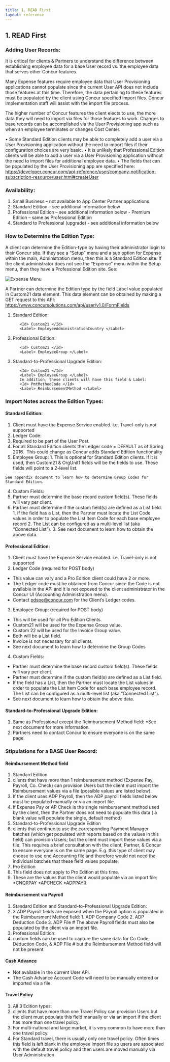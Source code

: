 ```yaml
---
title: 1. READ First
layout: reference
---
```


## 1. READ First

### Adding User Records:

It is critical for clients & Partners to understand the difference between establishing employee data for a base User record vs. the employee data that serves other Concur features.

Many Expense features require employee data that User Provisioning applications cannot populate since the current User API does not include those features at this time.  Therefore, the data pertaining to these features must be populated by the client using Concur specified import files. Concur Implementation staff will assist with the import file process.

The higher number of Concur features the client elects to use, the more data they will need to import via files for those features to work. Changes to base records can be accomplished via the User Provisioning app such as when an employee terminates or changes Cost Center.

•	Some Standard Edition clients may be able to completely add a user via a User Provisioning application without the need to import files if their configuration choices are very basic.
•	It is unlikely that Professional Edition clients will be able to add a user via a User Provisioning application without the need to import files for additional employee data.
•	The fields that can be populated by the User Provisioning app are specified here:
https://developer.concur.com/api-reference/user/company-notification-subscription-resource/user.html#createUser


### Availability:
  1.	Small Business – not available to App Center Partner applications
  2.	Standard Edition – see additional information below
  3.	Professional Edition – see additional information below
      - Premium Edition – same as Professional Edition
  4.	Standard to Professional (upgrade) - see additional information below

### How to Determine the Edition Type:

A client can determine the Edition-type by having their administrator login to their Concur site.  If they see a “Setup” menu and a sub option for Expense within the main, Administration menu, then this is a Standard Edition site.  If the client administrator does not see the “Expense” menu within the Setup menu, then they have a Professional Edition site.  See: 

![Expense Menu](/api-guides/images/create_user.jpg)

A Partner can determine the Edition type by the field Label value populated in Custom21 data element.  This data element can be obtained by making a GET request to this API:	https://www.concursolutions.com/api/user/v1.0/FormFields


  1. Standard Edition:

            <Id> Custom21 </Id>
            <Label> EmployeeAdministrationCountry </Label>

  2. Professional Edition:

            <Id> Custom21 </Id>
            <Label> EmployeeGroup </Label>

  3. Standard-to-Professional Upgrade Edition:

            <Id> Custom21 </Id>
            <Label> EmployeeGroup </Label>
            In addition, these clients will have this field & Label:
            <Id> PmtMethodCode </Id>
            <Label> ReimbursementMethod </Label>

### Import Notes across the Edition Types:

#### Standard Edition:
1.	Client must have the Expense Service enabled.  i.e. Travel-only is not supported
2.	Ledger Code:
  1. Required to be part of the User Post.
  2. For all Standard Edition clients the Ledger code = DEFAULT  as of Spring 2016.  This could change as Concur adds Standard Edition functionality  
  3. Employee Group:
    1. This is optional for Standard Edition clients. If it is used, then Custom21 & OrgUnit1 fields will be the fields to use.  These fields will point to a 2-level list.
 
 	See appendix document to learn how to determine Group Codes for Standard Edition.
 
4. Custom Fields:
  1. Partner must determine the base record custom field(s).  These fields will vary per client.
  2. Partner must determine if the custom field(s) are defined as a List field.
    1. If the field has a List, then the Partner must locate the List Code values in order to populate the List Item Code for each base employee record
    2. The List can be configured as a multi-level list (aka “Connected List”).
    3. See next document to learn how to obtain the above data.


#### Professional Edition:
1.	Client must have the Expense Service enabled.  i.e. Travel-only is not supported
2.	Ledger Code (required for POST body)
  * This value can vary and a Pro Edition client could have 2 or more.
  * The Ledger code must be obtained from Concur since the Code is not available in the API and it is not exposed to the client administrator in the Concur UI (Accounting Administration menu).
  * Contact pdspe@concur.com for the Client’s Ledger codes.  

3. Employee Group: (required for POST body)
  * This will be used for all Pro Edition Clients.
  * Custom21 will be used for the Expense Group value.
  * Custom 22 will be used for the Invoice Group value.
  * Both will be a List field.
  * Invoice is not necessary for all clients.
  * See next document to learn how to determine the Group Codes  

4. Custom Fields:
  * Partner must determine the base record custom field(s). These fields will vary per client.
  * Partner must determine if the custom field(s) are defined as a List field.
  * If the field has a List, then the Partner must locate the List values in order to populate the List Item Code for each base employee record. The List can be configured as a multi-level list (aka “Connected List”).
  * See next document to learn how to obtain the above data.


#### Standard-to-Professional Upgrade Edition:
1. Same as Professional except the Reimbursement Method field:
  *See next document for more information.
2. Partners need to contact Concur to ensure everyone is on the same page.


### Stipulations for a BASE User Record:

#### Reimbursement Method field
1. Standard Edition
  1. clients that have more than 1 reimbursement method (Expense Pay, Payroll, Co. Check) can provision Users but the client must import the Reimbursement values via a file (possible values are listed below).
   1. If the client uses ADP Payroll, then the ADP payroll fields listed below must be populated manually or via an import file.
   2. If Expense Pay or AP Check is the single reimbursement method used by the client, then the Partner does not need to populate this data ( a blank value will populate the single, default method)
2. Standard-to-Professional Upgrade Edition
  1. clients that continue to use the corresponding Payment Manager batches (which get populated with reports based on the values in this field) can provision Users; but the client must import these values via a file. This requires a brief consultation with the client, Partner, & Concur to ensure everyone is on the same page. E.g. this type of client may choose to use one Accounting file and therefore would not need the individual batches that these field values populate.
3. Pro Edition
  1. This field does not apply to Pro Edition at this time.
  2. These are the values that the client would populate via an import file:
   *CNQRPAY
   *APCHECK
   *ADPPAYR  
  
#### Reimbursement via Payroll
1. Standard Edition and Standard-to-Professional Upgrade Edition:
  1. 3 ADP Payroll fields are exposed when the Payroll option is populated in the Reimbursment Method field:
    1. ADP Company Code
    2. ADP Deduction Code
    3. ADP File #
    The above Payroll fields must also be populated by the client via an import file.
2. Professional Edition:
  1. custom fields can be used to capture the same data for Co Code, Deduction Code, & ADP File # but the Reimbursement Method field will not be present

#### Cash Advance
  * Not available in the current User API.
  * The Cash Advance Account Code will need to be manually entered or imported via a file.  
  
#### Travel Policy
1. All 3 Edition types:
  1. clients that have more than one Travel Policy can provision Users but the client must populate this field manually or via an import if the client has more than one travel policy.
  2. For multi-national and large market, it is very common to have more than one travel policy.
  3. For Standard travel, there is usually only one travel policy. Often times this field is left blank in the employee import file so users are associated with the default travel policy and then users are moved manually via User Administration
